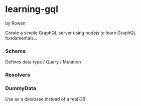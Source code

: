 # learning-gql

by Rowen

Create a simple GraphQL server using nodejs to learn GraphQL fundamentals...

### Schema
Defines data type / Query / Mutation

### Resolvers

### DummyData
Use as a database instead of a real DB
